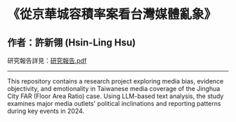 # 《從京華城容積率案看台灣媒體亂象》

## 作者：許新翎 (Hsin-Ling Hsu)

研究報告詳見：[研究報告.pdf](從京華城容積率案看台灣媒體亂象_許新翎.pdf)

---

This repository contains a research project exploring media bias, evidence objectivity, and emotionality in Taiwanese media coverage of the Jinghua City FAR (Floor Area Ratio) case. Using LLM-based text analysis, the study examines major media outlets' political inclinations and reporting patterns during key events in 2024.
